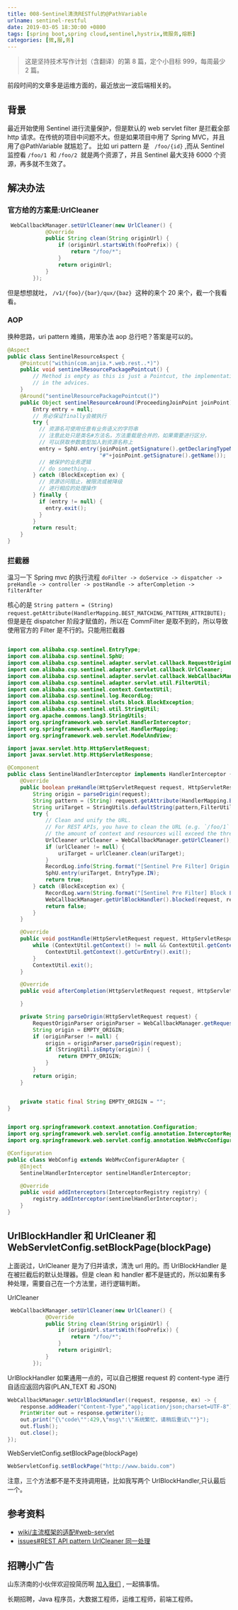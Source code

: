 ```yaml
---
title: 008-Sentinel清洗RESTful的@PathVariable
urlname: sentinel-restful
date: 2019-03-05 18:30:00 +0800
tags: [spring boot,spring cloud,sentinel,hystrix,微服务,熔断]
categories: [微,服,务]
---
```


> 这是坚持技术写作计划（含翻译）的第 8 篇，定个小目标 999，每周最少 2 篇。

前段时间的文章多是运维方面的，最近放出一波后端相关的。

## 背景

最近开始使用 Sentinel 进行流量保护，但是默认的 web servlet filter 是拦截全部 http 请求。在传统的项目中问题不大。但是如果项目中用了 Spring MVC，并且用了@PathVariable 就尴尬了。
比如 uri pattern 是   `/foo/{id}` ,而从 Sentinel 监控看 `/foo/1`  和 `/foo/2`  就是两个资源了，并且 Sentinel 最大支持 6000 个资源，再多就不生效了。

## 解决办法

### 官方给的方案是:UrlCleaner

```java
 WebCallbackManager.setUrlCleaner(new UrlCleaner() {
            @Override
            public String clean(String originUrl) {
                if (originUrl.startsWith(fooPrefix)) {
                    return "/foo/*";
                }
                return originUrl;
            }
        });
```

但是想想就吐， `/v1/{foo}/{bar}/qux/{baz}`  这种的来个 20 来个，截一个我看看。

### AOP

换种思路，uri pattern 难搞，用笨办法 aop 总行吧？答案是可以的。

```java
@Aspect
public class SentinelResourceAspect {
    @Pointcut("within(com.anjia.*.web.rest..*)")
    public void sentinelResourcePackagePointcut() {
        // Method is empty as this is just a Pointcut, the implementations are
        // in the advices.
    }
    @Around("sentinelResourcePackagePointcut()")
    public Object sentinelResourceAround(ProceedingJoinPoint joinPoint) throws Throwable {
        Entry entry = null;
        // 务必保证finally会被执行
        try {
          // 资源名可使用任意有业务语义的字符串
          // 注意此处只是类名#方法名，方法重载是合并的，如果需要进行区分，
          // 可以获取参数类型加入到资源名称上
          entry = SphU.entry(joinPoint.getSignature().getDeclaringTypeName()+
                             "#"+joinPoint.getSignature().getName());
          // 被保护的业务逻辑
          // do something...
        } catch (BlockException ex) {
          // 资源访问阻止，被限流或被降级
          // 进行相应的处理操作
        } finally {
          if (entry != null) {
            entry.exit();
          }
        }
        return result;
    }
}
```

### 拦截器

温习一下 Spring mvc 的执行流程 `doFilter -> doService -> dispatcher -> preHandle -> controller -> postHandle -> afterCompletion -> filterAfter`

核心的是 `String pattern = (String) request.getAttribute(HandlerMapping.BEST_MATCHING_PATTERN_ATTRIBUTE);`  但是是在 dispatcher 阶段才赋值的，所以在 CommFilter 是取不到的，所以导致使用官方的 Filter 是不行的。只能用拦截器

```java

import com.alibaba.csp.sentinel.EntryType;
import com.alibaba.csp.sentinel.SphU;
import com.alibaba.csp.sentinel.adapter.servlet.callback.RequestOriginParser;
import com.alibaba.csp.sentinel.adapter.servlet.callback.UrlCleaner;
import com.alibaba.csp.sentinel.adapter.servlet.callback.WebCallbackManager;
import com.alibaba.csp.sentinel.adapter.servlet.util.FilterUtil;
import com.alibaba.csp.sentinel.context.ContextUtil;
import com.alibaba.csp.sentinel.log.RecordLog;
import com.alibaba.csp.sentinel.slots.block.BlockException;
import com.alibaba.csp.sentinel.util.StringUtil;
import org.apache.commons.lang3.StringUtils;
import org.springframework.web.servlet.HandlerInterceptor;
import org.springframework.web.servlet.HandlerMapping;
import org.springframework.web.servlet.ModelAndView;

import javax.servlet.http.HttpServletRequest;
import javax.servlet.http.HttpServletResponse;

@Component
public class SentinelHandlerInterceptor implements HandlerInterceptor {
    @Override
    public boolean preHandle(HttpServletRequest request, HttpServletResponse response, Object handler) throws Exception {
        String origin = parseOrigin(request);
        String pattern = (String) request.getAttribute(HandlerMapping.BEST_MATCHING_PATTERN_ATTRIBUTE);
        String uriTarget = StringUtils.defaultString(pattern,FilterUtil.filterTarget(request));
        try {
            // Clean and unify the URL.
            // For REST APIs, you have to clean the URL (e.g. `/foo/1` and `/foo/2` -> `/foo/:id`), or
            // the amount of context and resources will exceed the threshold.
            UrlCleaner urlCleaner = WebCallbackManager.getUrlCleaner();
            if (urlCleaner != null) {
                uriTarget = urlCleaner.clean(uriTarget);
            }
            RecordLog.info(String.format("[Sentinel Pre Filter] Origin: %s enter Uri Path: %s", origin, uriTarget));
            SphU.entry(uriTarget, EntryType.IN);
            return true;
        } catch (BlockException ex) {
            RecordLog.warn(String.format("[Sentinel Pre Filter] Block Exception when Origin: %s enter fall back uri: %s", origin, uriTarget), ex);
            WebCallbackManager.getUrlBlockHandler().blocked(request, response, ex);
            return false;
        }
    }

    @Override
    public void postHandle(HttpServletRequest request, HttpServletResponse response, Object handler, ModelAndView modelAndView) throws Exception {
        while (ContextUtil.getContext() != null && ContextUtil.getContext().getCurEntry() != null) {
            ContextUtil.getContext().getCurEntry().exit();
        }
        ContextUtil.exit();
    }

    @Override
    public void afterCompletion(HttpServletRequest request, HttpServletResponse response, Object handler, Exception ex) throws Exception {

    }

    private String parseOrigin(HttpServletRequest request) {
        RequestOriginParser originParser = WebCallbackManager.getRequestOriginParser();
        String origin = EMPTY_ORIGIN;
        if (originParser != null) {
            origin = originParser.parseOrigin(request);
            if (StringUtil.isEmpty(origin)) {
                return EMPTY_ORIGIN;
            }
        }
        return origin;
    }


    private static final String EMPTY_ORIGIN = "";
}

```

```java

import org.springframework.context.annotation.Configuration;
import org.springframework.web.servlet.config.annotation.InterceptorRegistry;
import org.springframework.web.servlet.config.annotation.WebMvcConfigurationSupport;

@Configuration
public class WebConfig extends WebMvcConfigurerAdapter {
    @Inject
    SentinelHandlerInterceptor sentinelHandlerInterceptor;

    @Override
    public void addInterceptors(InterceptorRegistry registry) {
        registry.addInterceptor(sentinelHandlerInterceptor);
    }
}

```

## UrlBlockHandler 和 UrlCleaner 和 WebServletConfig.setBlockPage(blockPage)

上面说过，UrlCleaner 是为了归并请求，清洗 url 用的。而 UrlBlockHandler 是在被拦截后的默认处理器。但是 clean 和 handler 都不是链式的，所以如果有多种处理，需要自己在一个方法里，进行逻辑判断。

UrlCleaner

```java
 WebCallbackManager.setUrlCleaner(new UrlCleaner() {
            @Override
            public String clean(String originUrl) {
                if (originUrl.startsWith(fooPrefix)) {
                    return "/foo/*";
                }
                return originUrl;
            }
        });
```

UrlBlockHandler
如果通用一点的，可以自己根据 request 的 content-type 进行自适应返回内容(PLAN_TEXT 和 JSON)

```java
WebCallbackManager.setUrlBlockHandler((request, response, ex) -> {
    response.addHeader("Content-Type","application/json;charset=UTF-8");
    PrintWriter out = response.getWriter();
    out.print("{\"code\"":429,\"msg\":\"系统繁忙，请稍后重试\""}");
    out.flush();
    out.close();
});
```

WebServletConfig.setBlockPage(blockPage)

```java
WebServletConfig.setBlockPage("http://www.baidu.com")
```

注意，三个方法都不是不支持调用链，比如我写两个 UrlBlockHandler,只认最后一个。

## 参考资料

- [wiki/主流框架的适配#web-servlet](https://github.com/alibaba/Sentinel/wiki/主流框架的适配#web-servlet)
- [issues#](https://github.com/alibaba/Sentinel/issues/286)[REST API pattern UrlCleaner 同一处理](https://github.com/alibaba/Sentinel/issues/286)

## 招聘小广告

山东济南的小伙伴欢迎投简历啊 [加入我们](https://www.shunnengnet.com/index.php/Home/Contact/join.html) , 一起搞事情。

长期招聘，Java 程序员，大数据工程师，运维工程师，前端工程师。
